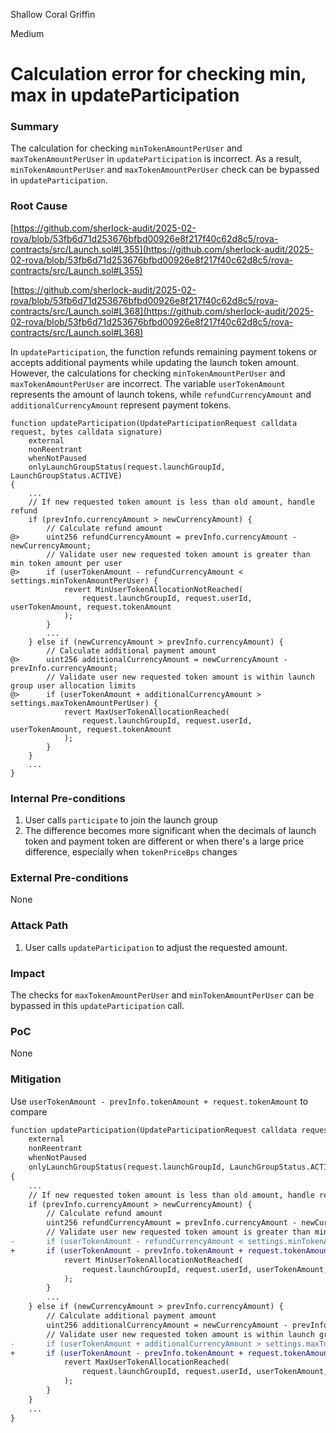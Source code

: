 Shallow Coral Griffin

Medium

# Calculation error for checking min, max in updateParticipation

### Summary

The calculation for checking `minTokenAmountPerUser` and `maxTokenAmountPerUser` in `updateParticipation` is incorrect. As a result, `minTokenAmountPerUser` and `maxTokenAmountPerUser` check can be bypassed in `updateParticipation`.


### Root Cause


[https://github.com/sherlock-audit/2025-02-rova/blob/53fb6d71d253676bfbd00926e8f217f40c62d8c5/rova-contracts/src/Launch.sol#L355](https://github.com/sherlock-audit/2025-02-rova/blob/53fb6d71d253676bfbd00926e8f217f40c62d8c5/rova-contracts/src/Launch.sol#L355)

[https://github.com/sherlock-audit/2025-02-rova/blob/53fb6d71d253676bfbd00926e8f217f40c62d8c5/rova-contracts/src/Launch.sol#L368](https://github.com/sherlock-audit/2025-02-rova/blob/53fb6d71d253676bfbd00926e8f217f40c62d8c5/rova-contracts/src/Launch.sol#L368)

In `updateParticipation`, the function refunds remaining payment tokens or accepts additional payments while updating the launch token amount. However, the calculations for checking `minTokenAmountPerUser` and `maxTokenAmountPerUser` are incorrect. The variable `userTokenAmount` represents the amount of launch tokens, while `refundCurrencyAmount` and `additionalCurrencyAmount` represent payment tokens.

```solidity
function updateParticipation(UpdateParticipationRequest calldata request, bytes calldata signature)
    external
    nonReentrant
    whenNotPaused
    onlyLaunchGroupStatus(request.launchGroupId, LaunchGroupStatus.ACTIVE)
{
    ...
    // If new requested token amount is less than old amount, handle refund
    if (prevInfo.currencyAmount > newCurrencyAmount) {
        // Calculate refund amount
@>      uint256 refundCurrencyAmount = prevInfo.currencyAmount - newCurrencyAmount;
        // Validate user new requested token amount is greater than min token amount per user
@>      if (userTokenAmount - refundCurrencyAmount < settings.minTokenAmountPerUser) {
            revert MinUserTokenAllocationNotReached(
                request.launchGroupId, request.userId, userTokenAmount, request.tokenAmount
            );
        }
        ...
    } else if (newCurrencyAmount > prevInfo.currencyAmount) {
        // Calculate additional payment amount
@>      uint256 additionalCurrencyAmount = newCurrencyAmount - prevInfo.currencyAmount;
        // Validate user new requested token amount is within launch group user allocation limits
@>      if (userTokenAmount + additionalCurrencyAmount > settings.maxTokenAmountPerUser) {
            revert MaxUserTokenAllocationReached(
                request.launchGroupId, request.userId, userTokenAmount, request.tokenAmount
            );
        }
    }
    ...
}
```


### Internal Pre-conditions

1. User calls `participate` to join the launch group
2. The difference becomes more significant when the decimals of launch token and payment token are different or when there's a large price difference, especially when `tokenPriceBps` changes


### External Pre-conditions

None

### Attack Path

1. User calls `updateParticipation` to adjust the requested amount.


### Impact

The checks for `maxTokenAmountPerUser` and `minTokenAmountPerUser` can be bypassed in this `updateParticipation` call.


### PoC

None

### Mitigation

Use `userTokenAmount - prevInfo.tokenAmount + request.tokenAmount` to compare

```diff
function updateParticipation(UpdateParticipationRequest calldata request, bytes calldata signature)
    external
    nonReentrant
    whenNotPaused
    onlyLaunchGroupStatus(request.launchGroupId, LaunchGroupStatus.ACTIVE)
{
    ...
    // If new requested token amount is less than old amount, handle refund
    if (prevInfo.currencyAmount > newCurrencyAmount) {
        // Calculate refund amount
        uint256 refundCurrencyAmount = prevInfo.currencyAmount - newCurrencyAmount;
        // Validate user new requested token amount is greater than min token amount per user
-       if (userTokenAmount - refundCurrencyAmount < settings.minTokenAmountPerUser) {
+       if (userTokenAmount - prevInfo.tokenAmount + request.tokenAmount < settings.minTokenAmountPerUser) {
            revert MinUserTokenAllocationNotReached(
                request.launchGroupId, request.userId, userTokenAmount, request.tokenAmount
            );
        }
        ...
    } else if (newCurrencyAmount > prevInfo.currencyAmount) {
        // Calculate additional payment amount
        uint256 additionalCurrencyAmount = newCurrencyAmount - prevInfo.currencyAmount;
        // Validate user new requested token amount is within launch group user allocation limits
-       if (userTokenAmount + additionalCurrencyAmount > settings.maxTokenAmountPerUser) {
+       if (userTokenAmount - prevInfo.tokenAmount + request.tokenAmount > settings.maxTokenAmountPerUser) {
            revert MaxUserTokenAllocationReached(
                request.launchGroupId, request.userId, userTokenAmount, request.tokenAmount
            );
        }
    }
    ...
}
```